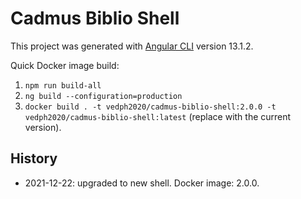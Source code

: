 # Cadmus Biblio Shell

This project was generated with [Angular CLI](https://github.com/angular/angular-cli) version 13.1.2.

Quick Docker image build:

1. `npm run build-all`
2. `ng build --configuration=production`
3. `docker build . -t vedph2020/cadmus-biblio-shell:2.0.0 -t vedph2020/cadmus-biblio-shell:latest` (replace with the current version).

## History

- 2021-12-22: upgraded to new shell. Docker image: 2.0.0.
